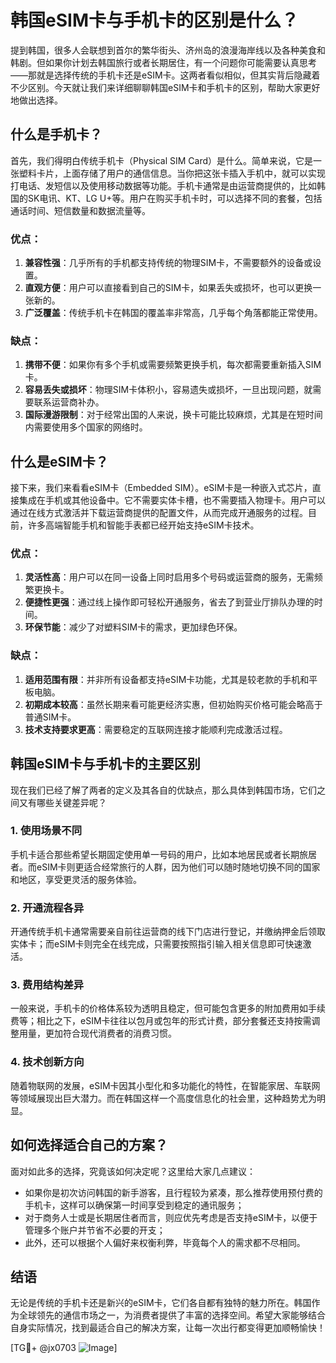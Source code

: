 # 韩国eSIM卡与手机卡的区别是什么？

提到韩国，很多人会联想到首尔的繁华街头、济州岛的浪漫海岸线以及各种美食和韩剧。但如果你计划去韩国旅行或者长期居住，有一个问题你可能需要认真思考——那就是选择传统的手机卡还是eSIM卡。这两者看似相似，但其实背后隐藏着不少区别。今天就让我们来详细聊聊韩国eSIM卡和手机卡的区别，帮助大家更好地做出选择。

## 什么是手机卡？

首先，我们得明白传统手机卡（Physical SIM Card）是什么。简单来说，它是一张塑料卡片，上面存储了用户的通信信息。当你把这张卡插入手机中，就可以实现打电话、发短信以及使用移动数据等功能。手机卡通常是由运营商提供的，比如韩国的SK电讯、KT、LG U+等。用户在购买手机卡时，可以选择不同的套餐，包括通话时间、短信数量和数据流量等。

### 优点：
1. **兼容性强**：几乎所有的手机都支持传统的物理SIM卡，不需要额外的设备或设置。
2. **直观方便**：用户可以直接看到自己的SIM卡，如果丢失或损坏，也可以更换一张新的。
3. **广泛覆盖**：传统手机卡在韩国的覆盖率非常高，几乎每个角落都能正常使用。

### 缺点：
1. **携带不便**：如果你有多个手机或需要频繁更换手机，每次都需要重新插入SIM卡。
2. **容易丢失或损坏**：物理SIM卡体积小，容易遗失或损坏，一旦出现问题，就需要联系运营商补办。
3. **国际漫游限制**：对于经常出国的人来说，换卡可能比较麻烦，尤其是在短时间内需要使用多个国家的网络时。

## 什么是eSIM卡？

接下来，我们来看看eSIM卡（Embedded SIM）。eSIM卡是一种嵌入式芯片，直接集成在手机或其他设备中。它不需要实体卡槽，也不需要插入物理卡。用户可以通过在线方式激活并下载运营商提供的配置文件，从而完成开通服务的过程。目前，许多高端智能手机和智能手表都已经开始支持eSIM卡技术。

### 优点：
1. **灵活性高**：用户可以在同一设备上同时启用多个号码或运营商的服务，无需频繁更换卡。
2. **便捷性更强**：通过线上操作即可轻松开通服务，省去了到营业厅排队办理的时间。
3. **环保节能**：减少了对塑料SIM卡的需求，更加绿色环保。

### 缺点：
1. **适用范围有限**：并非所有设备都支持eSIM卡功能，尤其是较老款的手机和平板电脑。
2. **初期成本较高**：虽然长期来看可能更经济实惠，但初始购买价格可能会略高于普通SIM卡。
3. **技术支持要求更高**：需要稳定的互联网连接才能顺利完成激活过程。

## 韩国eSIM卡与手机卡的主要区别

现在我们已经了解了两者的定义及其各自的优缺点，那么具体到韩国市场，它们之间又有哪些关键差异呢？

### 1. 使用场景不同
手机卡适合那些希望长期固定使用单一号码的用户，比如本地居民或者长期旅居者。而eSIM卡则更适合经常旅行的人群，因为他们可以随时随地切换不同的国家和地区，享受更灵活的服务体验。

### 2. 开通流程各异
开通传统手机卡通常需要亲自前往运营商的线下门店进行登记，并缴纳押金后领取实体卡；而eSIM卡则完全在线完成，只需要按照指引输入相关信息即可快速激活。

### 3. 费用结构差异
一般来说，手机卡的价格体系较为透明且稳定，但可能包含更多的附加费用如手续费等；相比之下，eSIM卡往往以包月或包年的形式计费，部分套餐还支持按需调整用量，更加符合现代消费者的消费习惯。

### 4. 技术创新方向
随着物联网的发展，eSIM卡因其小型化和多功能化的特性，在智能家居、车联网等领域展现出巨大潜力。而在韩国这样一个高度信息化的社会里，这种趋势尤为明显。

## 如何选择适合自己的方案？

面对如此多的选择，究竟该如何决定呢？这里给大家几点建议：

- 如果你是初次访问韩国的新手游客，且行程较为紧凑，那么推荐使用预付费的手机卡，这样可以确保第一时间享受到稳定的通讯服务；
- 对于商务人士或是长期居住者而言，则应优先考虑是否支持eSIM卡，以便于管理多个账户并节省不必要的开支；
- 此外，还可以根据个人偏好来权衡利弊，毕竟每个人的需求都不尽相同。

## 结语

无论是传统的手机卡还是新兴的eSIM卡，它们各自都有独特的魅力所在。韩国作为全球领先的通信市场之一，为消费者提供了丰富的选择空间。希望大家能够结合自身实际情况，找到最适合自己的解决方案，让每一次出行都变得更加顺畅愉快！

[TG💪+ @jx0703 ![Image](https://github.com/user-attachments/assets/dbca1d08-cadb-493c-b0ec-ad6f7a83f270)]